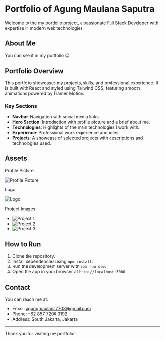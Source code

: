 # Portfolio of Agung Maulana Saputra

Welcome to the my portfolio project, a passionate Full Stack Developer with expertise in modern web technologies.

## About Me

You can see it in my portfolio 😉

## Portfolio Overview

This portfolio showcases my projects, skills, and professional experience. It is built with React and styled using Tailwind CSS, featuring smooth animations powered by Framer Motion.

### Key Sections

- **Navbar**: Navigation with social media links.
- **Hero Section**: Introduction with profile picture and a brief about me.
- **Technologies**: Highlights of the main technologies I work with.
- **Experience**: Professional work experience and roles.
- **Projects**: A showcase of selected projects with descriptions and technologies used.

## Assets

Profile Picture:

![Profile Picture](src/assets/Profile.webp)

Logo:

![Logo](src/assets/Logo.webp)

Project Images:

- ![Project 1](src/assets/projects/adoptWeb.webp)
- ![Project 2](src/assets/projects/kobaraWeb.webp)
- ![Project 3](src/assets/projects/adoptMobile.webp)

## How to Run

1. Clone the repository.
2. Install dependencies using `npm install`.
3. Run the development server with `npm run dev`.
4. Open the app in your browser at `http://localhost:3000`.

## Contact

You can reach me at:

- Email: agungmaulana7703@gmail.com
- Phone: +62 857 7200 3192
- Address: South Jakarta, Jakarta

---

Thank you for visiting my portfolio!
